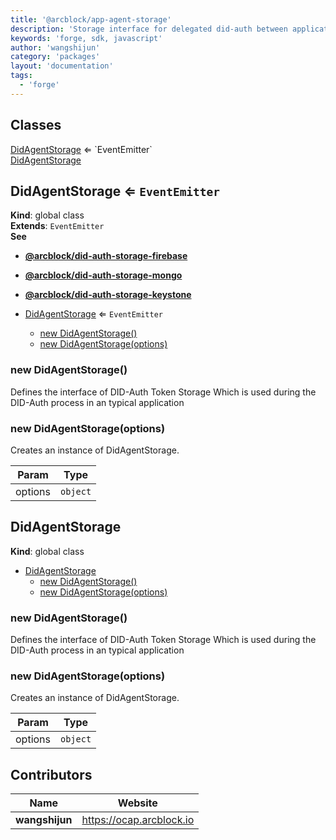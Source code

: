 ```yaml
---
title: '@arcblock/app-agent-storage'
description: 'Storage interface for delegated did-auth between application and wallet'
keywords: 'forge, sdk, javascript'
author: 'wangshijun'
category: 'packages'
layout: 'documentation'
tags:
  - 'forge'
---
```



## Classes

<dl>
<dt><a href="#DidAgentStorage">DidAgentStorage</a> ⇐ `EventEmitter`</dt>
<dd></dd>
<dt><a href="#DidAgentStorage">DidAgentStorage</a></dt>
<dd></dd>
</dl>


## DidAgentStorage ⇐ `EventEmitter`

**Kind**: global class  
**Extends**: `EventEmitter`  
**See**

* [**@arcblock/did-auth-storage-firebase**](https://github.com/arcblock/did-auth-storage-firebase)
* [**@arcblock/did-auth-storage-mongo**](https://github.com/arcblock/did-auth-storage-mongo)
* [**@arcblock/did-auth-storage-keystone**](https://github.com/arcblock/did-auth-storage-keystone)


* [DidAgentStorage](#DidAgentStorage) ⇐ `EventEmitter`
  * [new DidAgentStorage()](#new_DidAgentStorage_new)
  * [new DidAgentStorage(options)](#new_DidAgentStorage_new)

### new DidAgentStorage()

Defines the interface of DID-Auth Token Storage
Which is used during the DID-Auth process in an typical application

### new DidAgentStorage(options)

Creates an instance of DidAgentStorage.

| Param   | Type     |
| ------- | -------- |
| options | `object` |


## DidAgentStorage

**Kind**: global class  

* [DidAgentStorage](#DidAgentStorage)
  * [new DidAgentStorage()](#new_DidAgentStorage_new)
  * [new DidAgentStorage(options)](#new_DidAgentStorage_new)

### new DidAgentStorage()

Defines the interface of DID-Auth Token Storage
Which is used during the DID-Auth process in an typical application

### new DidAgentStorage(options)

Creates an instance of DidAgentStorage.

| Param   | Type     |
| ------- | -------- |
| options | `object` |


## Contributors

| Name           | Website                    |
| -------------- | -------------------------- |
| **wangshijun** | <https://ocap.arcblock.io> |

  